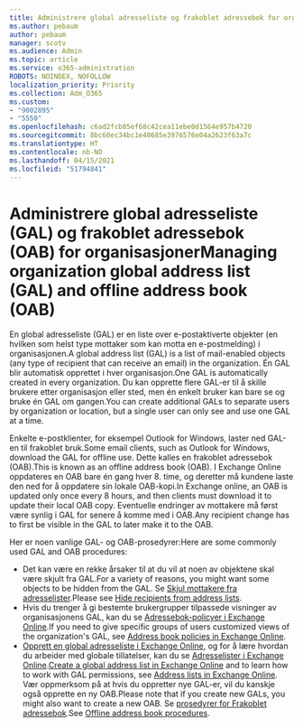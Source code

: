 ```yaml
---
title: Administrere global adresseliste og frakoblet adressebok for organisasjoner
ms.author: pebaum
author: pebaum
manager: scotv
ms.audience: Admin
ms.topic: article
ms.service: o365-administration
ROBOTS: NOINDEX, NOFOLLOW
localization_priority: Priority
ms.collection: Adm_O365
ms.custom:
- "9002895"
- "5550"
ms.openlocfilehash: c6ad2fcb85ef68c42cea11ebe0d1564e957b4720
ms.sourcegitcommit: 8bc60ec34bc1e40685e3976576e04a2623f63a7c
ms.translationtype: HT
ms.contentlocale: nb-NO
ms.lasthandoff: 04/15/2021
ms.locfileid: "51794841"
---
```

# <a name="managing-organization-global-address-list-gal-and-offline-address-book-oab"></a><span data-ttu-id="18941-102">Administrere global adresseliste (GAL) og frakoblet adressebok (OAB) for organisasjoner</span><span class="sxs-lookup"><span data-stu-id="18941-102">Managing organization global address list (GAL) and offline address book (OAB)</span></span>

<span data-ttu-id="18941-103">En global adresseliste (GAL) er en liste over e-postaktiverte objekter (en hvilken som helst type mottaker som kan motta en e-postmelding) i organisasjonen.</span><span class="sxs-lookup"><span data-stu-id="18941-103">A global address list (GAL) is a list of mail-enabled objects (any type of recipient that can receive an email) in the organization.</span></span> <span data-ttu-id="18941-104">Én GAL blir automatisk opprettet i hver organisasjon.</span><span class="sxs-lookup"><span data-stu-id="18941-104">One GAL is automatically created in every organization.</span></span> <span data-ttu-id="18941-105">Du kan opprette flere GAL-er til å skille brukere etter organisasjon eller sted, men én enkelt bruker kan bare se og bruke én GAL om gangen.</span><span class="sxs-lookup"><span data-stu-id="18941-105">You can create additional GALs to separate users by organization or location, but a single user can only see and use one GAL at a time.</span></span>

<span data-ttu-id="18941-106">Enkelte e-postklienter, for eksempel Outlook for Windows, laster ned GAL-en til frakoblet bruk.</span><span class="sxs-lookup"><span data-stu-id="18941-106">Some email clients, such as Outlook for Windows, download the GAL for offline use.</span></span> <span data-ttu-id="18941-107">Dette kalles en frakoblet adressebok (OAB).</span><span class="sxs-lookup"><span data-stu-id="18941-107">This is known as an offline address book (OAB).</span></span> <span data-ttu-id="18941-108">I Exchange Online oppdateres en OAB bare én gang hver 8. time, og deretter må kundene laste den ned for å oppdatere sin lokale OAB-kopi.</span><span class="sxs-lookup"><span data-stu-id="18941-108">In Exchange online, an OAB is updated only once every 8 hours, and then clients must download it to update their local OAB copy.</span></span> <span data-ttu-id="18941-109">Eventuelle endringer av mottakere må først være synlig i GAL for senere å komme med i OAB.</span><span class="sxs-lookup"><span data-stu-id="18941-109">Any recipient change has to first be visible in the GAL to later make it to the OAB.</span></span>

<span data-ttu-id="18941-110">Her er noen vanlige GAL- og OAB-prosedyrer:</span><span class="sxs-lookup"><span data-stu-id="18941-110">Here are some commonly used GAL and OAB procedures:</span></span>

- <span data-ttu-id="18941-111">Det kan være en rekke årsaker til at du vil at noen av objektene skal være skjult fra GAL.</span><span class="sxs-lookup"><span data-stu-id="18941-111">For a variety of reasons, you might want some objects to be hidden from the GAL.</span></span> <span data-ttu-id="18941-112">Se [Skjul mottakere fra adresselister](https://docs.microsoft.com/exchange/address-books/address-lists/manage-address-lists#hide-recipients-from-address-lists).</span><span class="sxs-lookup"><span data-stu-id="18941-112">Please see [Hide recipients from address lists](https://docs.microsoft.com/exchange/address-books/address-lists/manage-address-lists#hide-recipients-from-address-lists).</span></span>
- <span data-ttu-id="18941-113">Hvis du trenger å gi bestemte brukergrupper tilpassede visninger av organisasjonens GAL, kan du se [Adressebok-policyer i Exchange Online](https://docs.microsoft.com/exchange/address-books/address-book-policies/address-book-policies).</span><span class="sxs-lookup"><span data-stu-id="18941-113">If you need to give specific groups of users customized views of the organization's GAL, see [Address book policies in Exchange Online](https://docs.microsoft.com/exchange/address-books/address-book-policies/address-book-policies).</span></span>
- <span data-ttu-id="18941-114">[Opprett en global adresseliste i Exchange Online](https://docs.microsoft.com/exchange/address-books/address-lists/create-global-address-list), og for å lære hvordan du arbeider med globale tillatelser, kan du se [Adresselister i Exchange Online](https://docs.microsoft.com/exchange/address-books/address-lists/address-lists).</span><span class="sxs-lookup"><span data-stu-id="18941-114">[Create a global address list in Exchange Online](https://docs.microsoft.com/exchange/address-books/address-lists/create-global-address-list) and to learn how to work with GAL permissions, see [Address lists in Exchange Online](https://docs.microsoft.com/exchange/address-books/address-lists/address-lists).</span></span> <span data-ttu-id="18941-115">Vær oppmerksom på at hvis du oppretter nye GAL-er, vil du kanskje også opprette en ny OAB.</span><span class="sxs-lookup"><span data-stu-id="18941-115">Please note that if you create new GALs, you might also want to create a new OAB.</span></span> <span data-ttu-id="18941-116">Se [prosedyrer for Frakoblet adressebok](https://docs.microsoft.com/exchange/address-books/offline-address-books/offline-address-book-procedures).</span><span class="sxs-lookup"><span data-stu-id="18941-116">See [Offline address book procedures](https://docs.microsoft.com/exchange/address-books/offline-address-books/offline-address-book-procedures).</span></span>

